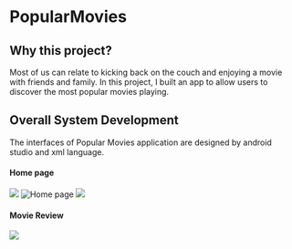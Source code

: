 # PopularMovies

## Why this project?

Most of us can relate to kicking back on the couch and enjoying a movie with friends and family. In this project, 
I built an app to allow users to discover the most popular movies playing.

## Overall System Development

  The interfaces of Popular Movies application are designed by android studio and xml language. 

#### Home page
![](menu.png)
![Home page](popular.png)
![](highest.png)
#### Movie Review
![](moviereview.png)

